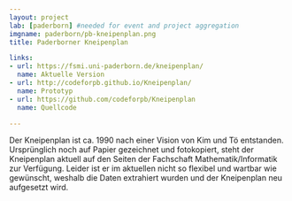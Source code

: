 ```yaml
---
layout: project
lab: [paderborn] #needed for event and project aggregation
imgname: paderborn/pb-kneipenplan.png
title: Paderborner Kneipenplan

links:
- url: https://fsmi.uni-paderborn.de/kneipenplan/
  name: Aktuelle Version
- url: http://codeforpb.github.io/Kneipenplan/
  name: Prototyp
- url: https://github.com/codeforpb/Kneipenplan
  name: Quellcode

---
```

Der Kneipenplan ist ca. 1990 nach einer Vision von Kim und Tö entstanden. Ursprünglich noch auf Papier gezeichnet und fotokopiert, steht der Kneipenplan aktuell auf den Seiten der Fachschaft Mathematik/Informatik zur Verfügung. Leider ist er im aktuellen nicht so flexibel und wartbar wie gewünscht, weshalb die Daten extrahiert wurden und der Kneipenplan neu aufgesetzt wird.
